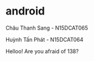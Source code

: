 # android
Châu Thanh Sang - N15DCAT065

Huỳnh Tấn Phát - N15DCAT064 









Helloo! Are you afraid of 138?

